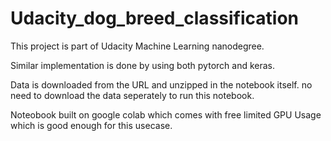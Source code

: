 # Udacity_dog_breed_classification

This project is part of Udacity Machine Learning nanodegree.

Similar implementation is done by using both pytorch and keras.

Data is downloaded from the URL and unzipped in the notebook itself. no need to download the data seperately to run this notebook.

Noteobook built on google colab which comes with free limited GPU Usage which is good enough for this usecase.
